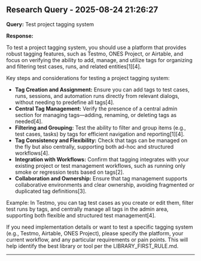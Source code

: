 
## Research Query - 2025-08-24 21:26:27

**Query:** Test project tagging system

**Response:**

To test a project tagging system, you should use a platform that provides robust tagging features, such as Testmo, ONES Project, or Airtable, and focus on verifying the ability to add, manage, and utilize tags for organizing and filtering test cases, runs, and related entities[1][4].

Key steps and considerations for testing a project tagging system:

- **Tag Creation and Assignment:** Ensure you can add tags to test cases, runs, sessions, and automation runs directly from relevant dialogs, without needing to predefine all tags[4].
- **Central Tag Management:** Verify the presence of a central admin section for managing tags—adding, renaming, or deleting tags as needed[4].
- **Filtering and Grouping:** Test the ability to filter and group items (e.g., test cases, tasks) by tags for efficient navigation and reporting[1][4].
- **Tag Consistency and Flexibility:** Check that tags can be managed on the fly but also centrally, supporting both ad-hoc and structured workflows[4].
- **Integration with Workflows:** Confirm that tagging integrates with your existing project or test management workflows, such as running only smoke or regression tests based on tags[2].
- **Collaboration and Ownership:** Ensure that tag management supports collaborative environments and clear ownership, avoiding fragmented or duplicated tag definitions[3].

Example: In Testmo, you can tag test cases as you create or edit them, filter test runs by tags, and centrally manage all tags in the admin area, supporting both flexible and structured test management[4].

If you need implementation details or want to test a specific tagging system (e.g., Testmo, Airtable, ONES Project), please specify the platform, your current workflow, and any particular requirements or pain points. This will help identify the best library or tool per the LIBRARY_FIRST_RULE.md.

---
